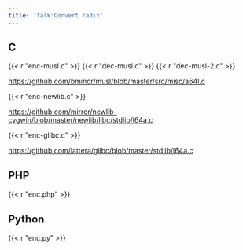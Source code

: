 ```yaml
---
title: 'Talk:Convert radix'
---
```


## C

{{< r "enc-musl.c" >}}
{{< r "dec-musl.c" >}}
{{< r "dec-musl-2.c" >}}

<https://github.com/bminor/musl/blob/master/src/misc/a64l.c>

{{< r "enc-newlib.c" >}}

<https://github.com/mirror/newlib-cygwin/blob/master/newlib/libc/stdlib/l64a.c>

{{< r "enc-glibc.c" >}}

<https://github.com/lattera/glibc/blob/master/stdlib/l64a.c>

## PHP

{{< r "enc.php" >}}

## Python

{{< r "enc.py" >}}
